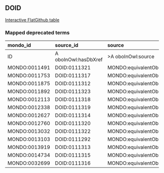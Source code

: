 ## DOID
[Interactive FlatGithub table](https://flatgithub.com/monarch-initiative/mondo-ingest?filename=src/ontology/reports/doid_mapped_deprecated_terms.robot.template.tsv)

### Mapped deprecated terms
| mondo_id      | source_id            | source                   |
|:--------------|:---------------------|:-------------------------|
| ID            | A oboInOwl:hasDbXref | >A oboInOwl:source       |
| MONDO:0011491 | DOID:0111321         | MONDO:equivalentObsolete |
| MONDO:0011753 | DOID:0111317         | MONDO:equivalentObsolete |
| MONDO:0011875 | DOID:0111312         | MONDO:equivalentObsolete |
| MONDO:0011892 | DOID:0111323         | MONDO:equivalentObsolete |
| MONDO:0012113 | DOID:0111318         | MONDO:equivalentObsolete |
| MONDO:0012338 | DOID:0111319         | MONDO:equivalentObsolete |
| MONDO:0012627 | DOID:0111314         | MONDO:equivalentObsolete |
| MONDO:0012760 | DOID:0111320         | MONDO:equivalentObsolete |
| MONDO:0013032 | DOID:0111322         | MONDO:equivalentObsolete |
| MONDO:0013103 | DOID:0111292         | MONDO:equivalentObsolete |
| MONDO:0013919 | DOID:0111313         | MONDO:equivalentObsolete |
| MONDO:0014734 | DOID:0111315         | MONDO:equivalentObsolete |
| MONDO:0032699 | DOID:0111316         | MONDO:equivalentObsolete |